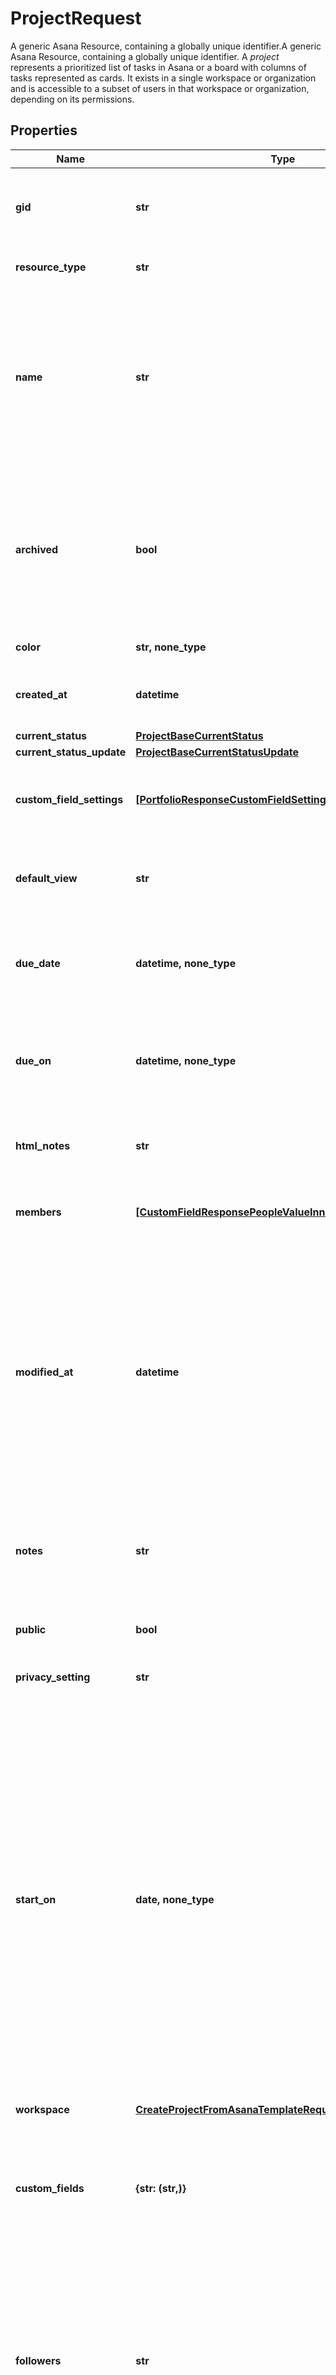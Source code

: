 # ProjectRequest

A generic Asana Resource, containing a globally unique identifier.A generic Asana Resource, containing a globally unique identifier. A *project* represents a prioritized list of tasks in Asana or a board with columns of tasks represented as cards. It exists in a single workspace or organization and is accessible to a subset of users in that workspace or organization, depending on its permissions.

## Properties
Name | Type | Description | Notes
------------ | ------------- | ------------- | -------------
**gid** | **str** | Globally unique identifier of the resource, as a string. | [optional] [readonly] 
**resource_type** | **str** | The base type of this resource. | [optional] [readonly] 
**name** | **str** | Name of the project. This is generally a short sentence fragment that fits on a line in the UI for maximum readability. However, it can be longer. | [optional] 
**archived** | **bool** | True if the project is archived, false if not. Archived projects do not show in the UI by default and may be treated differently for queries. | [optional] 
**color** | **str, none_type** | Color of the project. | [optional] 
**created_at** | **datetime** | The time at which this resource was created. | [optional] [readonly] 
**current_status** | [**ProjectBaseCurrentStatus**](ProjectBaseCurrentStatus.md) |  | [optional] 
**current_status_update** | [**ProjectBaseCurrentStatusUpdate**](ProjectBaseCurrentStatusUpdate.md) |  | [optional] 
**custom_field_settings** | [**[PortfolioResponseCustomFieldSettingsInner]**](PortfolioResponseCustomFieldSettingsInner.md) | Array of Custom Field Settings (in compact form). | [optional] [readonly] 
**default_view** | **str** | The default view (list, board, calendar, or timeline) of a project. | [optional] 
**due_date** | **datetime, none_type** | *Deprecated: new integrations should prefer the &#x60;due_on&#x60; field.* | [optional] 
**due_on** | **datetime, none_type** | The day on which this project is due. This takes a date with format YYYY-MM-DD. | [optional] 
**html_notes** | **str** | [Opt In](/docs/inputoutput-options). The notes of the project with formatting as HTML. | [optional] 
**members** | [**[CustomFieldResponsePeopleValueInner]**](CustomFieldResponsePeopleValueInner.md) | Array of users who are members of this project. | [optional] [readonly] 
**modified_at** | **datetime** | The time at which this project was last modified. *Note: This does not currently reflect any changes in associations such as tasks or comments that may have been added or removed from the project.* | [optional] [readonly] 
**notes** | **str** | Free-form textual information associated with the project (ie., its description). | [optional] 
**public** | **bool** | True if the project is public to its team. | [optional] 
**privacy_setting** | **str** | The privacy setting of the project | [optional] 
**start_on** | **date, none_type** | The day on which work for this project begins, or null if the project has no start date. This takes a date with &#x60;YYYY-MM-DD&#x60; format. *Note: &#x60;due_on&#x60; or &#x60;due_at&#x60; must be present in the request when setting or unsetting the &#x60;start_on&#x60; parameter. Additionally, &#x60;start_on&#x60; and &#x60;due_on&#x60; cannot be the same date.* | [optional] 
**workspace** | [**CreateProjectFromAsanaTemplateRequestAllOf1Workspace**](CreateProjectFromAsanaTemplateRequestAllOf1Workspace.md) |  | [optional] 
**custom_fields** | **{str: (str,)}** | An object where each key is a Custom Field GID and each value is an enum GID, string, number, or object. | [optional] 
**followers** | **str** | *Create-only*. Comma separated string of users. Followers are a subset of members who have opted in to receive \&quot;tasks added\&quot; notifications for a project. | [optional] 
**owner** | **str, none_type** | The current owner of the project, may be null. | [optional] 
**team** | **str** | The team that this project is shared with. | [optional] 
**any string name** | **bool, date, datetime, dict, float, int, list, str, none_type** | any string name can be used but the value must be the correct type | [optional]

[[Back to Model list]](../README.md#documentation-for-models) [[Back to API list]](../README.md#documentation-for-api-endpoints) [[Back to README]](../README.md)


